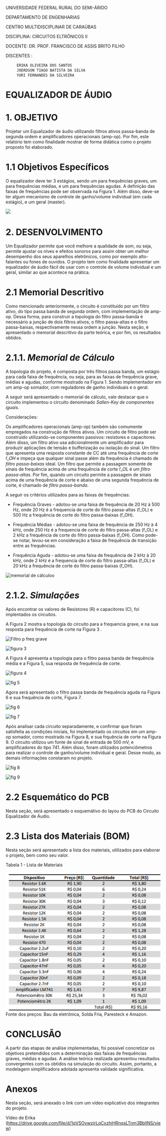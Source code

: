 UNIVERSIDADE FEDERAL RURAL DO SEMI-ÁRIDO

DEPARTAMENTO DE ENGENHARIAS

CENTRO MULTIDISCIPLINAR DE CARAÚBAS

DISCIPLINA: CIRCUITOS ELTRÔNICOS II

DOCENTE: DR. PROF. FRANCISCO DE ASSIS BRITO FILHO

DISCENTES :  
             
	     ERIKA OLIVEIRA DOS SANTOS
	     JOERDSON TIAGO BATISTA DA SILVA
	     YURI FERNANDES DA SILVEIRA

# **EQUALIZADOR DE ÁUDIO**
			 

# **1. OBJETIVO**

  Projetar um Equalizador de áudio utilizando filtros ativos passa-banda de segunda ordem e amplificadores operacionais (amp-op). Por fim, este relatório tem como finalidade mostrar de forma didática como o projeto proposto foi elaborado.

# 1.1 Objetivos Específicos
 O equalizador deve ter 3 estágios, sendo um para frequências graves, um para frequências médias, e um para frequências agudas. A definição das faixas de frequências pode ser observada na Figura 1. Além disso, deve-se ter algum mecanismo de controle de ganho/volume individual (em cada estágio), e um geral (master).
 
![](https://user-images.githubusercontent.com/75510214/101711689-d9d17e00-3a72-11eb-89d7-e5ea764948a4.png)

	
# **2. DESENVOLVIMENTO**

 Um Equalizador permite que você melhore a qualidade de som, ou seja, permite ajustar os níves e efeitos sonoros para assim obter um melhor desempenho dos seus aparelhos eletrônicos, como por exemplo alto-falantes ou fones de ouvidos.
 O projeto tem como finalidade apresentar um equalizador de áudio fácil de usar com o controle de volume individual e um geral, similar ao que acontece na prática.

# 2.1 Memorial Descritivo

 Como mencionado anteriormente, o circuito é constituído por um filtro ativo, do tipo passa banda de segunda ordem, com implementação de amp-op. Dessa forma, para construir a topologia do filtro passa-banda é necessário a junção de dois filtros ativos, o filtro passa-altas e o filtro  passa-baixas, respectivamente nessa ordem a junção. Nesta seção, é apresentado o memorial descritivo da parte teórica, e por fim, os resultados obtidos. 
 
 # 2.1.1. _Memorial de Cálculo_
  
  A topologia do projeto, é composta por três filtros passa banda, um estágio para cada faixa de frequência, ou seja, para as faixas de frequência grave, médias e agudas, conforme mostrado na Figura 1. Sendo implementador em um amp-op somador, com reguladores de ganho individuais e o geral.
  
  A seguir será apresentado o memorial de cálculo, vale destacar que o circuito implementou o circuito denominado _Sallen-Key de componentes iguais_. 
  
  Considerações:
 
 Os amplificadores operacionais (amp-op) também são comumente empregados na construção de filtros ativos. Um circuito de filtro pode ser construído utilizando-se componentes passivos: resistores e capacitores. Além disso, um filtro ativo usa adicionalmente um amplificador para produzir aplicações de tensão e bufferização ou isolação do sinal. Um filtro que apresenta uma resposta constante de CC até uma frequência de corte 𝑓_𝑂𝐻 e impeça que qualquer sinal passe além da frequência é chamado de _filtro passa-baixas_ ideal. Um filtro que permite a passagem somente de sinais de frequência acima de uma frequência de corte 𝑓_𝑂𝐿 é um _filtro passa-altas_. Por fim, quando um circuito permite a passagem de sinais acima de uma frequência de corte e abaixo de uma segunda frequência de corte, é chamado de _filtro passa-banda_.
 
 A seguir os critérios utilizados para as faixas de frequências:

  * Frequência Graves - adotou-se uma faixa de frequência de 20 Hz à 500 Hz, onde 20 Hz é a frequencia de corte do filtro passa-altas (f_OL) e 500 Hz a frequência de corte do filtro passa-baixas (f_OH).
  
  * Frequência Médias - adotou-se uma faixa de frequência de 250 Hz à 4 kHz, onde 250 Hz é a frequencia de corte do filtro passa-altas (f_OL) e 2 kHz a frequência de corte do filtro passa-baixas (f_OH). Como pode-se notar, levou-se em consideração a faixa de frequência de transição entre as frequências.

* Frequência Aguda - adotou-se uma faixa de frequência de 2 kHz à 20 kHz, onde 2 kHz é a frequencia de corte do filtro passa-altas (f_OL) e 20 kHz a frequência de corte do filtro passa-baixas (f_OH).

![memorial de cálculoo](https://user-images.githubusercontent.com/75510214/101712624-b3acdd80-3a74-11eb-8665-cda093d8e783.png)

 # 2.1.2. _Simulações_

Após encontrar os valores de Resistores (R) e capacitores (C), foi implentados os circuitos.

A Figura 2 mostra a topologia do circuito para a frequencia grave, e na sua resposta para frequência de corte na Figura 3 .

![Filtro p freq grave](https://user-images.githubusercontent.com/75510214/101713258-12bf2200-3a76-11eb-80e7-ebf3858cef55.png)

![figura 3](https://user-images.githubusercontent.com/75510214/101715546-69c6f600-3a7a-11eb-9aa4-680bf8a73847.png)

A Figura 4 apresenta a topologia para o filtro passa banda de frequência média e a Figura 5, sua resposta de frequência de corte.

![figura 4](https://user-images.githubusercontent.com/75510214/101715743-c0343480-3a7a-11eb-85e0-93083fde7448.png)

![fig 5](https://user-images.githubusercontent.com/75510214/101716690-94b24980-3a7c-11eb-8cb3-60964ff9199d.png)

Agora será apresentado o filtro passa banda de frequência aguda na Figura 6 e sua frequência de corte, Figura 7.

![fig 6](https://user-images.githubusercontent.com/75510214/101716924-10ac9180-3a7d-11eb-9682-1e31188d61ad.png)

![fig 7](https://user-images.githubusercontent.com/75510214/101716943-1f934400-3a7d-11eb-8c41-7955209426e7.png)

Após analisar cada circuito separadamente, e confirmar que foram satisfeita as condições iniciais, foi implemantado os circuitos em um amp-op somador, como mostrado na Figura 8, e sua frquência de corte na Figura 9. O circuito utilizou um fonte de sinal de entrada de 500 mV, e amplificadores do tipo 741. Além disso, foram utilizados potenciômetros para realizar o controle de ganho/volume individual e geral. Desse modo, as demais informações constaram no projeto.

![fig 8](https://user-images.githubusercontent.com/75510214/101717114-726cfb80-3a7d-11eb-95c0-0427e64f1fa2.png)

![fig 9](https://user-images.githubusercontent.com/75510214/101717124-78fb7300-3a7d-11eb-8fde-57ef9d994162.png)

# 2.2 Esquemático do PCB

Nesta seção, será apresentado o esquemátivo do layou do PCB do Circuito Equalizador de Áudio.



# 2.3 Lista dos Materiais (BOM)

Nesta seção será apresentado a lista dos materiais, utilizados para elaborar o projeto, bem como seu valor.

Tabela 1 - Lista de Materiais

![assc](https://github.com/joerdsonsilva/PROJETO-DA-3-UNIDADE/blob/main/assc.png)
Fonte dos preços: Bau da eletrônica, Solda Fria, Paresteck e Amazon.

# CONCLUSÃO

A partir das etapas de análise implementadas, foi possível concretizar os objetivos pretendidos com a determinação das faixas de frequências graves, médias e agudas. A análise teórica realizada apresentou resultados convergentes com os obtidos na simulação do circuito. Assim, portanto, a modelagem simplificadora adotada apresenta validade significativa.

# **Anexos**

Nesta seção, será anexado o link com um vídeo explicativo dos integrantes do projeto.

Vídeo de Erika (<https://drive.google.com/file/d/1qVSOvwzjrLqCxzhiHRnqsLTnm3BblINS/view>)



